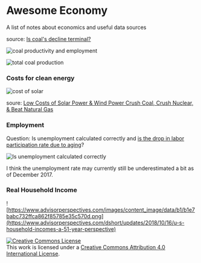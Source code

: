 # Awesome Economy
A list of notes about economics and useful data sources

source: [Is coal's decline terminal?](http://ageconmt.com/coals-decline-terminal/)

![coal productivity and employment](http://s3.amazonaws.com/content.thirdway.org/publishing/images/files/000/002/666/Total_Coal_Employment_vs_Production_copy.jpg)

![total coal production](http://www.justfacts.com/images/energy/us_coal_production_consumption_exports-full.png)

### Costs for clean energy

![cost of solar](https://c1cleantechnicacom-wpengine.netdna-ssl.com/files/2016/12/low-costs-solar-wind-drop.png)

soure: [Low Costs of Solar Power & Wind Power Crush Coal, Crush Nuclear, & Beat Natural Gas](https://cleantechnica.com/2016/12/25/cost-of-solar-power-vs-cost-of-wind-power-coal-nuclear-natural-gas/)

### Employment

Question: Is unemployment calculated correctly and [is the drop in labor participation rate due to aging](https://piie.com/blogs/realtime-economic-issues-watch/aging-population-explains-most-not-all-decline-us-labor-force)?

![Is unemployment calculated correctly](https://piie.com/sites/default/files/styles/slimmed_natural/public/eppsteiner20170707-figure1.png?itok=5pNPFFrF)

I think the unemployment rate may currently still be underestimated a bit as of December 2017.

### Real Household Income

![https://www.advisorperspectives.com/images/content_image/data/b1/b1e7babc732ffca862f85785e35c570d.png](https://www.advisorperspectives.com/dshort/updates/2018/10/16/u-s-household-incomes-a-51-year-perspective)


<a rel="license" href="http://creativecommons.org/licenses/by/4.0/"><img alt="Creative Commons License" style="border-width:0" src="https://i.creativecommons.org/l/by/4.0/88x31.png" /></a><br />This work is licensed under a <a rel="license" href="http://creativecommons.org/licenses/by/4.0/">Creative Commons Attribution 4.0 International License</a>.
